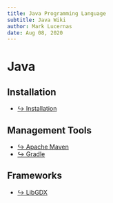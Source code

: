 ```yaml
---
title: Java Programming Language
subtitle: Java Wiki
author: Mark Lucernas
date: Aug 08, 2020
---
```



# Java

## Installation

- [↪ Installation](installation)

## Management Tools

- [↪ Apache Maven](tools/maven/index)
- [↪ Gradle](tools/gradle/index)

## Frameworks

- [↪ LibGDX](frameworks/libgdx/index)

